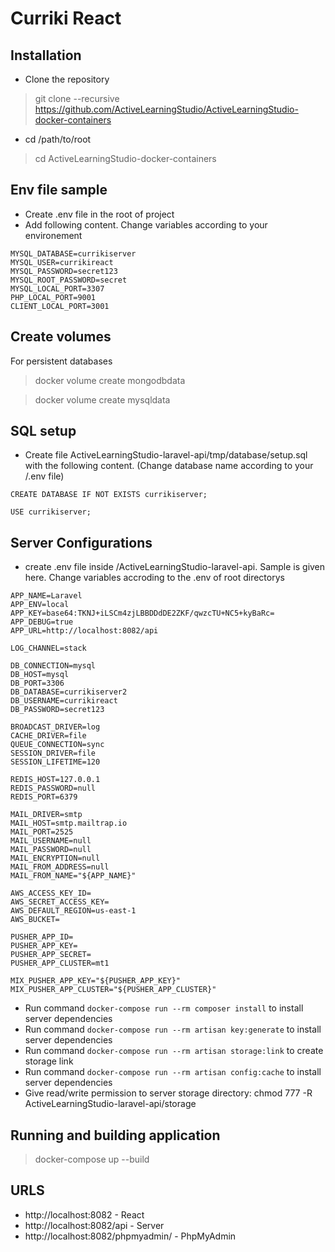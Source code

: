 # Curriki React

## Installation

- Clone the repository

> git clone --recursive https://github.com/ActiveLearningStudio/ActiveLearningStudio-docker-containers

- cd /path/to/root

> cd ActiveLearningStudio-docker-containers


## Env file sample

- Create .env file in the root of project
- Add following content. Change variables according to your environement

```
MYSQL_DATABASE=currikiserver
MYSQL_USER=currikireact
MYSQL_PASSWORD=secret123
MYSQL_ROOT_PASSWORD=secret
MYSQL_LOCAL_PORT=3307
PHP_LOCAL_PORT=9001
CLIENT_LOCAL_PORT=3001
```

## Create volumes
For persistent databases 

> docker volume create mongodbdata

> docker volume create mysqldata

## SQL setup

- Create file ActiveLearningStudio-laravel-api/tmp/database/setup.sql with the following content. (Change database name according to your /.env file)

```
CREATE DATABASE IF NOT EXISTS currikiserver;

USE currikiserver;
```

## Server Configurations
- create .env file inside /ActiveLearningStudio-laravel-api. Sample is given here. Change variables accroding to the .env of root directorys

```
APP_NAME=Laravel
APP_ENV=local
APP_KEY=base64:TKNJ+iLSCm4zjLBBDDdDE2ZKF/qwzcTU+NC5+kyBaRc=
APP_DEBUG=true
APP_URL=http://localhost:8082/api

LOG_CHANNEL=stack

DB_CONNECTION=mysql
DB_HOST=mysql
DB_PORT=3306
DB_DATABASE=currikiserver2
DB_USERNAME=currikireact
DB_PASSWORD=secret123

BROADCAST_DRIVER=log
CACHE_DRIVER=file
QUEUE_CONNECTION=sync
SESSION_DRIVER=file
SESSION_LIFETIME=120

REDIS_HOST=127.0.0.1
REDIS_PASSWORD=null
REDIS_PORT=6379

MAIL_DRIVER=smtp
MAIL_HOST=smtp.mailtrap.io
MAIL_PORT=2525
MAIL_USERNAME=null
MAIL_PASSWORD=null
MAIL_ENCRYPTION=null
MAIL_FROM_ADDRESS=null
MAIL_FROM_NAME="${APP_NAME}"

AWS_ACCESS_KEY_ID=
AWS_SECRET_ACCESS_KEY=
AWS_DEFAULT_REGION=us-east-1
AWS_BUCKET=

PUSHER_APP_ID=
PUSHER_APP_KEY=
PUSHER_APP_SECRET=
PUSHER_APP_CLUSTER=mt1

MIX_PUSHER_APP_KEY="${PUSHER_APP_KEY}"
MIX_PUSHER_APP_CLUSTER="${PUSHER_APP_CLUSTER}"

```
- Run command `docker-compose run --rm composer install` to install server dependencies
- Run command `docker-compose run --rm artisan key:generate` to install server dependencies
- Run command `docker-compose run --rm artisan storage:link` to create storage link
- Run command `docker-compose run --rm artisan config:cache` to install server dependencies
- Give read/write permission to server storage directory: chmod 777 -R ActiveLearningStudio-laravel-api/storage


## Running and building application

> docker-compose up --build

## URLS

- http://localhost:8082 - React
- http://localhost:8082/api - Server
- http://localhost:8082/phpmyadmin/ - PhpMyAdmin

